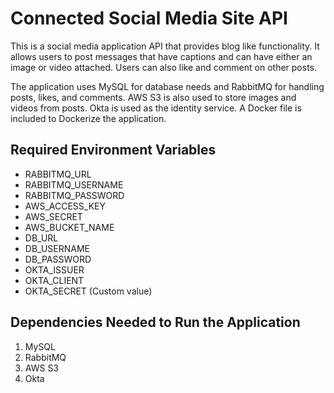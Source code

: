 # Connected Social Media Site API

This is a social media application API that provides blog like functionality. It allows users to post messages that have
captions and can have either an image or video attached. Users can also like and comment on other posts.

The application uses MySQL for database needs and RabbitMQ for handling posts, likes, and comments. AWS S3 is also used to
store images and videos from posts. Okta is used as the identity service. A Docker file is included to Dockerize the
application.

## Required Environment Variables

- RABBITMQ_URL
- RABBITMQ_USERNAME
- RABBITMQ_PASSWORD
- AWS_ACCESS_KEY
- AWS_SECRET
- AWS_BUCKET_NAME
- DB_URL
- DB_USERNAME
- DB_PASSWORD
- OKTA_ISSUER
- OKTA_CLIENT
- OKTA_SECRET (Custom value)

## Dependencies Needed to Run the Application

1. MySQL
2. RabbitMQ
3. AWS S3
4. Okta
